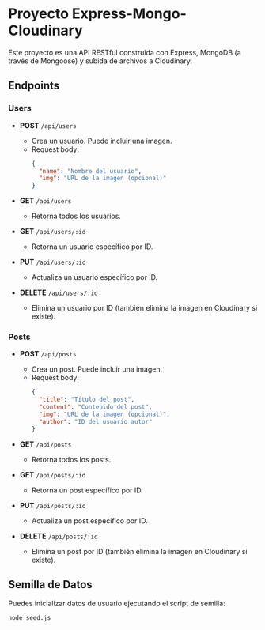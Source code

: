 # Proyecto Express-Mongo-Cloudinary

Este proyecto es una API RESTful construida con Express, MongoDB (a través de Mongoose) y subida de archivos a Cloudinary.

## Endpoints

### **Users**

- **POST** `/api/users`
  - Crea un usuario. Puede incluir una imagen.
  - Request body:
    ```json
    {
      "name": "Nombre del usuario",
      "img": "URL de la imagen (opcional)"
    }
    ```

- **GET** `/api/users`
  - Retorna todos los usuarios.

- **GET** `/api/users/:id`
  - Retorna un usuario específico por ID.

- **PUT** `/api/users/:id`
  - Actualiza un usuario específico por ID.

- **DELETE** `/api/users/:id`
  - Elimina un usuario por ID (también elimina la imagen en Cloudinary si existe).

### **Posts**

- **POST** `/api/posts`
  - Crea un post. Puede incluir una imagen.
  - Request body:
    ```json
    {
      "title": "Título del post",
      "content": "Contenido del post",
      "img": "URL de la imagen (opcional)",
      "author": "ID del usuario autor"
    }
    ```

- **GET** `/api/posts`
  - Retorna todos los posts.

- **GET** `/api/posts/:id`
  - Retorna un post específico por ID.

- **PUT** `/api/posts/:id`
  - Actualiza un post específico por ID.

- **DELETE** `/api/posts/:id`
  - Elimina un post por ID (también elimina la imagen en Cloudinary si existe).

## Semilla de Datos

Puedes inicializar datos de usuario ejecutando el script de semilla:

```bash
node seed.js
